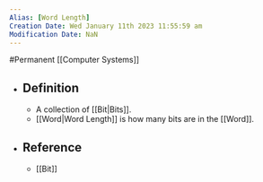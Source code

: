 ```yaml
---
Alias: [Word Length]
Creation Date: Wed January 11th 2023 11:55:59 am 
Modification Date: NaN
---
```

#Permanent [[Computer Systems]]

- ## Definition
	- A collection of [[Bit|Bits]].
	- [[Word|Word Length]] is how many bits are in the [[Word]].
- ## Reference
	- [[Bit]]